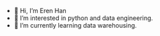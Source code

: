 - 👋 Hi, I’m Eren Han
- 👀 I’m interested in python and data engineering.
- 🌱 I’m currently learning data warehousing.


<!---
erenhan1/erenhan1 is a ✨ special ✨ repository because its `README.md` (this file) appears on your GitHub profile.
You can click the Preview link to take a look at your changes.
--->
